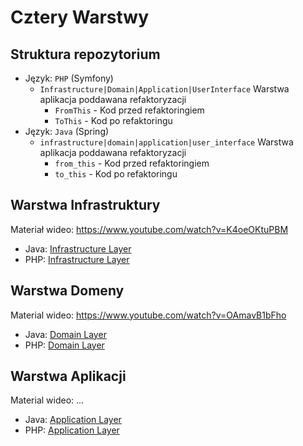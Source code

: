 # Cztery Warstwy

## Struktura repozytorium

- Język: `PHP` (Symfony)
  - `Infrastructure|Domain|Application|UserInterface` Warstwa aplikacja poddawana refaktoryzacji
    - `FromThis` - Kod przed refaktoringiem
    - `ToThis` - Kod po refaktoringu
- Język: `Java` (Spring)
  - `infrastructure|domain|application|user_interface` Warstwa aplikacja poddawana refaktoryzacji
    - `from_this` - Kod przed refaktoringiem
    - `to_this` - Kod po refaktoringu

## Warstwa Infrastruktury

Materiał wideo: https://www.youtube.com/watch?v=K4oeOKtuPBM

- Java: [Infrastructure Layer](https://github.com/adambanaszkiewicz/four-layers-of-application-example/tree/master/java/src/main/java/pl/adambanaszkiewicz/four_layers_example/infrastructure_layer)
- PHP: [Infrastructure Layer](https://github.com/adambanaszkiewicz/four-layers-of-application-example/tree/master/php/src/InfrastructureLayer)

## Warstwa Domeny

Material wideo: https://www.youtube.com/watch?v=OAmavB1bFho

- Java: [Domain Layer](https://github.com/adambanaszkiewicz/four-layers-of-application-example/tree/master/java/src/main/java/pl/adambanaszkiewicz/four_layers_example/domain_layer)
- PHP: [Domain Layer](https://github.com/adambanaszkiewicz/four-layers-of-application-example/tree/master/php/src/DomainLayer)

## Warstwa Aplikacji

Material wideo: ...

- Java: [Application Layer](https://github.com/adambanaszkiewicz/four-layers-of-application-example/tree/master/java/src/main/java/pl/adambanaszkiewicz/four_layers_example/application_layer)
- PHP: [Application Layer](https://github.com/adambanaszkiewicz/four-layers-of-application-example/tree/master/php/src/ApplicationLayer)
